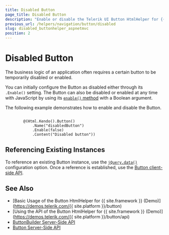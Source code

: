 ```yaml
---
title: Disabled Button
page_title: Disabled Button
description: "Enable or disable the Telerik UI Button HtmlHelper for {{ site.framework }}."
previous_url: /helpers/navigation/button/disabled
slug: disabled_buttonhelper_aspnetmvc
position: 2
---
```


# Disabled Button

The business logic of an application often requires a certain button to be temporarily disabled or enabled.

You can initially configure the Button as disabled either through its `.Enable()` setting. The Button can also be disabled or enabled at any time with JavaScript by using its [`enable()` method](/api//Kendo.Mvc.UI.Fluent/ButtonBuilder#enablesystemboolean) with a Boolean argument. 

The following example demonstrates how to enable and disable the Button.

```Razor

        @(Html.Kendo().Button()
            .Name("disabledButton")
            .Enable(false)
            .Content("Disabled button"))
```

## Referencing Existing Instances

To reference an existing Button instance, use the [`jQuery.data()`](http://api.jquery.com/jQuery.data/) configuration option. Once a reference is established, use the [Button client-side API](https://docs.telerik.com/kendo-ui/api/javascript/ui/button).

## See Also

* [Basic Usage of the Button HtmlHelper for {{ site.framework }} (Demo)](https://demos.telerik.com/{{ site.platform }}/button)
* [Using the API of the Button HtmlHelper for {{ site.framework }} (Demo)](https://demos.telerik.com/{{ site.platform }}/button/api)
* [ButtonBuilder Server-Side API](/api/Kendo.Mvc.UI.Fluent/ButtonBuilder)
* [Button Server-Side API](/api/button)
